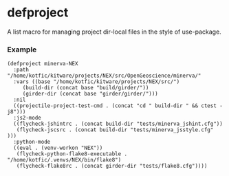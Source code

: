 # defproject

A list macro for managing project dir-local files in the style of use-package.

### Example

```elisp
(defproject minerva-NEX
  :path "/home/kotfic/kitware/projects/NEX/src/OpenGeoscience/minerva/"
  :vars ((base "/home/kotfic/kitware/projects/NEX/src/")
	 (build-dir (concat base "build/girder/"))
	 (girder-dir (concat base "girder/girder/")))
  :nil
  ((projectile-project-test-cmd . (concat "cd " build-dir " && ctest -j8")))
  :js2-mode
  ((flycheck-jshintrc . (concat build-dir "tests/minerva_jshint.cfg"))
   (flycheck-jscsrc . (concat build-dir "tests/minerva_jsstyle.cfg" )))
  :python-mode
  ((eval . (venv-workon "NEX"))
   (flycheck-python-flake8-executable . "/home/kotfic/.venvs/NEX/bin/flake8")
   (flycheck-flake8rc . (concat girder-dir "tests/flake8.cfg"))))
```
